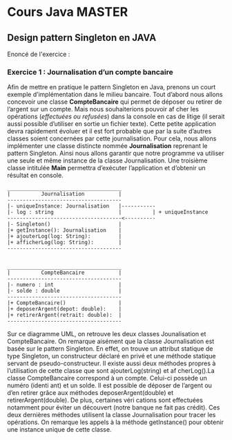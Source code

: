 # Cours Java MASTER

## Design pattern Singleton en JAVA

Enoncé de l'exercice : 
### Exercice 1 : Journalisation d’un compte bancaire
Afin de mettre en pratique le pattern Singleton en Java, prenons un court exemple
d’implémentation dans le milieu bancaire. Tout d’abord nous allons concevoir une classe
**CompteBancaire** qui permet de déposer ou retirer de l’argent sur un compte. Mais nous
souhaiterions pouvoir af cher les opérations (_effectuées ou refusées_) dans la console en cas de
litige (il serait aussi possible d’utiliser en sortie un fichier texte). Cette petite application devra
rapidement évoluer et il est fort probable que par la suite d’autres classes soient concernées par
cette journalisation. Pour cela, nous allons implémenter une classe distincte nommée **Journalisation**
reprenant le pattern Singleton. Ainsi nous allons garantir que notre programme va utiliser une seule
et même instance de la classe Journalisation. Une troisième classe intitulée **Main** permettra
d’exécuter l’application et d’obtenir un résultat en console.

```
_____________________________________
|          Journalisation           |
-------------------------------------
|- uniqueInstance: Journalisation   |-----------
|- log : string                     |          | + uniqueInstance
-------------------------------------<----------
|- Singleton()                      |
|+ getInstance(): Journalisation    |
|+ ajouterLog(log: String):         |
|+ afficherLog(log: String):        |
-------------------------------------


_____________________________________
|          CompteBancaire           |
-------------------------------------
|- numero : int                     |
|- solde : double                   |
-------------------------------------
|+ CompteBancaire()                 |
|+ deposerArgent(depot: double):    |
|+ retirerArgent(retrait: double):  |
-------------------------------------

```

Sur ce diagramme UML, on retrouve les deux classes Jounalisation et CompteBancaire. On
remarque aisément que la classe Journalisation est basée sur le pattern Singleton. En effet, on
trouve un attribut statique de type Singleton, un constructeur déclaré en privé et une méthode
statique servant de pseudo-constructeur. Il existe aussi deux méthodes propres à l’utilisation de
cette classe que sont ajouterLog(string) et af cherLog().La classe CompteBancaire correspond à un compte. Celui-ci possède un numéro (identi ant) et un
solde. Il est possible de déposer de l’argent ou d’en retirer grâce aux méthodes
deposerArgent(double) et retirerArgent(double). De plus, certaines véri cations sont effectuées
notamment pour éviter un découvert (notre banque ne fait pas crédit). Ces deux dernières
méthodes utilisent la classe Journalisation pour tracer les opérations. On remarque les appels à la
méthode getInstance() pour obtenir une instance unique de cette classe.
